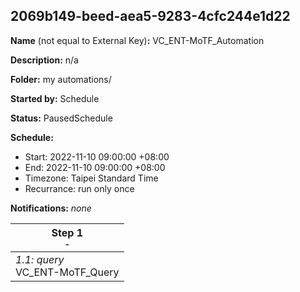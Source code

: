 ## 2069b149-beed-aea5-9283-4cfc244e1d22

**Name** (not equal to External Key)**:** VC_ENT-MoTF_Automation

**Description:** n/a

**Folder:** my automations/

**Started by:** Schedule

**Status:** PausedSchedule

**Schedule:**

* Start: 2022-11-10 09:00:00 +08:00
* End: 2022-11-10 09:00:00 +08:00
* Timezone: Taipei Standard Time
* Recurrance: run only once

**Notifications:** _none_


| Step 1<br>_<small>-</small>_ |
| --- |
| _1.1: query_<br>VC_ENT-MoTF_Query |
